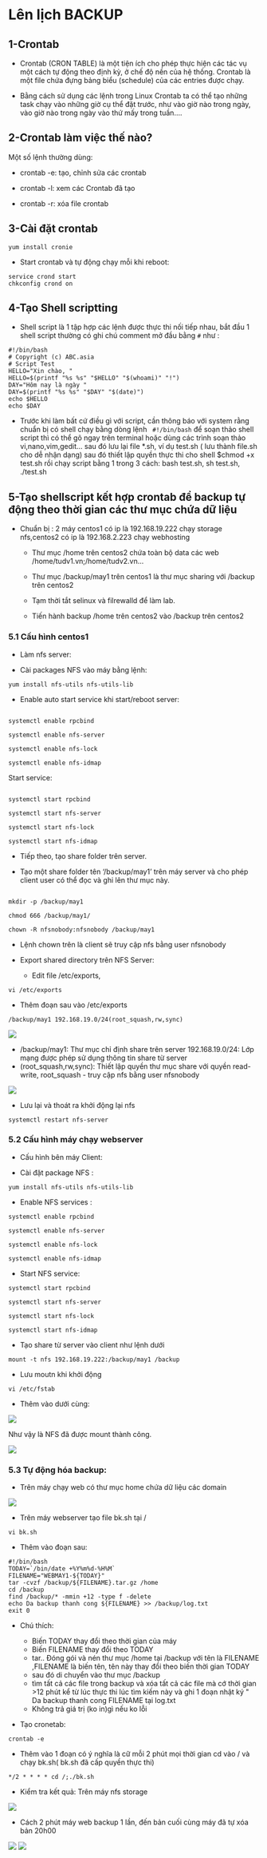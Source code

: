 # Lên lịch BACKUP

## 1-Crontab

- Crontab (CRON TABLE) là một tiện ích cho phép thực hiện các tác vụ một cách tự động theo định kỳ, ở chế độ nền của hệ thống. Crontab là một file chứa đựng bảng biểu (schedule) của các entries được chạy.

- Bằng cách sử dụng các lệnh trong Linux Crontab ta có thể tạo những task chạy vào những giờ cụ thể đặt trước, như vào giờ nào trong ngày, vào giờ nào trong ngày vào thứ mấy trong tuần….

## 2-Crontab làm việc thế nào?

Một số lệnh thường dùng:

- crontab -e: tạo,  chỉnh sửa các crontab

- crontab -l: xem các Crontab đã tạo

- crontab -r: xóa file crontab

## 3-Cài đặt crontab

```
yum install cronie

```

- Start crontab và tự động chạy mỗi khi reboot:

```
service crond start
chkconfig crond on
```

## 4-Tạo Shell scriptting

- Shell script là 1 tập hợp các lệnh được thực thi nối tiếp nhau, bắt đầu 1 shell script thường có ghi chú comment mở đầu bằng ```#``` như :

```
#!/bin/bash
# Copyright (c) ABC.asia
# Script Test
HELLO="Xin chào, "
HELLO=$(printf "%s %s" "$HELLO" "$(whoami)" "!")
DAY="Hôm nay là ngày "
DAY=$(printf "%s %s" "$DAY" "$(date)")
echo $HELLO
echo $DAY

```


- Trước khi làm bất cứ điều gì với script, cần thông báo với system rằng chuẩn bị có shell chạy bằng dòng lệnh ``` #!/bin/bash```
để soạn thảo shell script thì có thể gõ ngay trên terminal hoặc dùng các trình soạn thảo vi,nano,vim,gedit... sau đó lưu lại file *.sh, ví dụ test.sh ( lưu thành file.sh cho dễ nhận dạng)
sau đó thiết lập quyền thực thi cho shell $chmod +x test.sh
rồi chạy script bằng 1 trong 3 cách: bash test.sh, sh test.sh, ./test.sh

## 5-Tạo shellscript kết hợp crontab để backup tự động theo thời gian các thư mục chứa dữ liệu

- Chuẩn bị : 2 máy centos1 có ip là 192.168.19.222 chạy storage nfs,centos2 có ip là 192.168.2.223 chạy webhosting

   -  Thư mục /home trên centos2 chứa toàn bộ data các web /home/tudv1.vn;/home/tudv2.vn...

   -  Thư mục /backup/may1 trên centos1 là thư mục sharing với /backup trên centos2

   -  Tạm thời tắt selinux và filrewalld để làm lab.

   - Tiến hành backup /home trên centos2 vào /backup trên centos2




### 5.1 Cấu hình centos1

- Làm nfs server:

- Cài packages NFS vào máy bằng lệnh:

```
yum install nfs-utils nfs-utils-lib

```

- Enable auto start service khi start/reboot server:

```

systemctl enable rpcbind

systemctl enable nfs-server

systemctl enable nfs-lock

systemctl enable nfs-idmap

```

Start service:

```

systemctl start rpcbind

systemctl start nfs-server

systemctl start nfs-lock

systemctl start nfs-idmap

```
- Tiếp theo, tạo share folder trên server.

- Tạo một share folder tên ‘/backup/may1’ trên máy server và cho phép client user có thể đọc và ghi lên thư mục này.

```

mkdir -p /backup/may1

chmod 666 /backup/may1/

chown -R nfsnobody:nfsnobody /backup/may1

```
- Lệnh chown trên là client sẽ truy 
cập nfs bằng user nfsnobody


- Export shared directory trên NFS Server:

   - Edit file /etc/exports,

```
vi /etc/exports

```
   - Thêm đoạn sau vào /etc/exports

```
/backup/may1 192.168.19.0/24(root_squash,rw,sync)

```

<img src="imgservices/1518.png">

  - /backup/may1: Thư mục chỉ định share trên server
192.168.19.0/24: Lớp mạng được phép sử dụng thông tin share từ server 
  - (root_squash,rw,sync): Thiết lập quyền thư mục share với quyền read-write, root_squash - truy 
cập nfs bằng user nfsnobody

<img src="imgservices/1519.png">

- Lưu lại và thoát ra khởi động lại nfs

```
systemctl restart nfs-server

```

### 5.2 Cấu hình máy chạy webserver

- Cấu hình bên máy Client:

- Cài đặt package NFS :

```
yum install nfs-utils nfs-utils-lib

```

- Enable NFS services :

```
systemctl enable rpcbind

systemctl enable nfs-server

systemctl enable nfs-lock

systemctl enable nfs-idmap

```

- Start NFS service:

```
systemctl start rpcbind

systemctl start nfs-server

systemctl start nfs-lock

systemctl start nfs-idmap

```

- Tạo share từ server vào client như lệnh dưới

```
mount -t nfs 192.168.19.222:/backup/may1 /backup

```
- Lưu moutn khi khởi động

```
vi /etc/fstab

```
- Thêm vào dưới cùng:

<img src="imgservices/1522.png">



Như vậy là NFS đã được mount thành công.

<img src="imgservices/1520.png">

### 5.3 Tự động hóa backup:

- Trên máy chạy web có thư mục home chứa dữ liệu các domain

<img src="imgservices/1523.png">

- Trên máy webserver tạo file bk.sh tại /

```
vi bk.sh

```
- Thêm vào đoạn sau:

```
#!/bin/bash
TODAY=`/bin/date +%Y%m%d-%H%M`
FILENAME="WEBMAY1-${TODAY}"
tar -cvzf /backup/${FILENAME}.tar.gz /home
cd /backup
find /backup/* -mmin +12 -type f -delete
echo Da backup thanh cong ${FILENAME} >> /backup/log.txt
exit 0
```
- Chú thích:
  - Biến TODAY thay đổi theo thời gian của máy
  - Biến FILENAME thay đổi theo TODAY
  - tar.. Đóng gói và nén thư mục /home tại /backup với tên là FILENAME ,FILENAME là biến tên, tên này thay đổi theo biến thời gian TODAY
  - sau đó di chuyển vào thư mục /backup
  - tìm tất cả các file trong backup và xóa tất cả các file mà cớ thời gian >12 phút kể từ lúc thực thi lúc tìm kiếm này và ghi 1 đoạn nhật ký " Da backup thanh cong FILENAME tại log.txt
  - Không trả giá trị (ko in)gì nếu ko lỗi

- Tạo cronetab:

```
crontab -e

```
- Thêm vào 1 đoạn có ý nghĩa là cữ mỗi 2 phút mọi thời gian cd vào / và chạy bk.sh( bk.sh đã cấp quyền thực thi)

```
*/2 * * * * cd /;./bk.sh

```

- Kiểm tra kết quả: Trên máy nfs storage

<img src="imgservices/1526.png">

- Cách 2 phút máy web backup 1 lần, đến bản cuối cùng máy đã tự xóa bản 20h00

<img src="imgservices/1527.png">

<img src="imgservices/1528.png">
